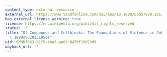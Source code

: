 ```yaml
---
content_type: external-resource
external_url: https://www.tandfonline.com/doi/abs/10.1080/03057070.2011.602886
has_external_license_warning: true
license: https://en.wikipedia.org/wiki/All_rights_reserved
status: ''
title: "Of Compounds and Cellblocks: The Foundations of Violence in Johannesburg,\
  \ 1890s\u20131950s"
uid: 6d8b7663-b1f9-44a3-aa8d-047bf19d23d9
wayback_url: ''
---
```

